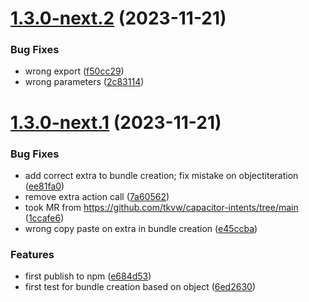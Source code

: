 # [1.3.0-next.2](https://github.com/detchenkov/capacitor-intents/compare/v1.3.0-next.1...v1.3.0-next.2) (2023-11-21)


### Bug Fixes

* wrong export ([f50cc29](https://github.com/detchenkov/capacitor-intents/commit/f50cc290399380dee5d7c37f768e172c7e584184))
* wrong parameters ([2c83114](https://github.com/detchenkov/capacitor-intents/commit/2c831146e14bfcd1eb269c9c6de14d3c186bfe7e))

# [1.3.0-next.1](https://github.com/detchenkov/capacitor-intents/compare/v1.2.0...v1.3.0-next.1) (2023-11-21)


### Bug Fixes

* add correct extra to bundle creation; fix mistake on objectiteration ([ee81fa0](https://github.com/detchenkov/capacitor-intents/commit/ee81fa04f2a7a5d51aff38728fff2580474007f4))
* remove extra action call ([7a60562](https://github.com/detchenkov/capacitor-intents/commit/7a6056207b7495ff87d0967141d3eea230eb17e7))
* took MR from https://github.com/tkvw/capacitor-intents/tree/main ([1ccafe6](https://github.com/detchenkov/capacitor-intents/commit/1ccafe69efa98c89037dedfdb90e364b60d4a853))
* wrong copy paste on extra in bundle creation ([e45ccba](https://github.com/detchenkov/capacitor-intents/commit/e45ccbaab065f7fc33a1bf6225eec5293dea5b68))


### Features

* first publish to npm ([e684d53](https://github.com/detchenkov/capacitor-intents/commit/e684d53a5255e636fffcf952393d7b429bd4c62a))
* first test for bundle creation based on object ([6ed2630](https://github.com/detchenkov/capacitor-intents/commit/6ed26302dc13aa766e68716f2ab83e0a09e26709))
